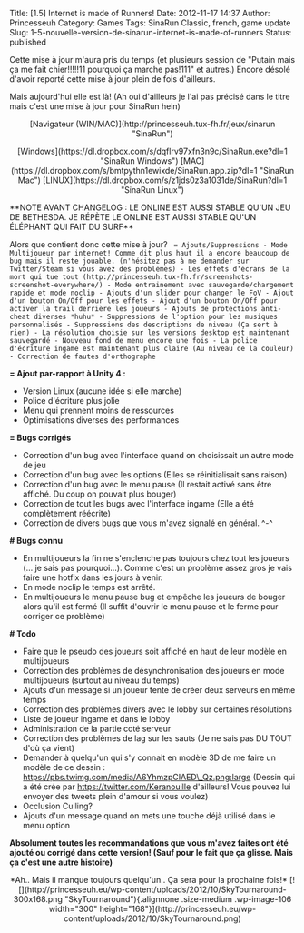 Title: [1.5] Internet is made of Runners!
Date: 2012-11-17 14:37
Author: Princesseuh
Category: Games
Tags: SinaRun Classic, french, game update
Slug: 1-5-nouvelle-version-de-sinarun-internet-is-made-of-runners
Status: published

Cette mise à jour m'aura pris du temps (et plusieurs session de "Putain
mais ça me fait chier!!!!!11 pourquoi ça marche pas!111" et autres.)
Encore désolé d'avoir reporté cette mise à jour plein de fois
d'ailleurs.

Mais aujourd'hui elle est là!
(Ah oui d'ailleurs je l'ai pas précisé dans le titre mais c'est une mise
à jour pour SinaRun hein)

<p>
<center>
[Navigateur
(WIN/MAC)](http://princesseuh.tux-fh.fr/jeux/sinarun "SinaRun")

</p>
<p>
[Windows](https://dl.dropbox.com/s/dqflrv97xfn3n9c/SinaRun.exe?dl=1 "SinaRun Windows")
[MAC](https://dl.dropbox.com/s/bmtpythn1ewixde/SinaRun.app.zip?dl=1 "SinaRun Mac")
[LINUX](https://dl.dropbox.com/s/z1jds0z3a1031de/SinaRun?dl=1 "SinaRun Linux")

</center>
</p>
**NOTE AVANT CHANGELOG : LE ONLINE EST AUSSI STABLE QU'UN JEU DE
BETHESDA. JE RÉPÈTE LE ONLINE EST AUSSI STABLE QU'UN ÉLÉPHANT QUI FAIT
DU SURF**

Alors que contient donc cette mise à jour?
` = Ajouts/Suppressions - Mode Multijoueur par internet! Comme dit plus haut il a encore beaucoup de bug mais il reste jouable. (n'hésitez pas à me demander sur Twitter/Steam si vous avez des problèmes) - Les effets d'écrans de la mort qui tue tout (http://princesseuh.tux-fh.fr/screenshots-screenshot-everywhere/) - Mode entrainement avec sauvegarde/chargement rapide et mode noclip - Ajouts d'un slider pour changer le FoV - Ajout d'un bouton On/Off pour les effets - Ajout d'un bouton On/Off pour activer la trail derrière les joueurs - Ajouts de protections anti-cheat diverses *huhu* - Suppressions de l'option pour les musiques personnalisés - Suppressions des descriptions de niveau (Ça sert à rien) - La résolution choisie sur les versions desktop est maintenant sauvegardé - Nouveau fond de menu encore une fois - La police d'écriture ingame est maintenant plus claire (Au niveau de la couleur) - Correction de fautes d'orthographe`

**= Ajout par-rapport à Unity 4 :**
- Version Linux (aucune idée si elle marche)
- Police d'écriture plus jolie
- Menu qui prennent moins de ressources
- Optimisations diverses des performances

**= Bugs corrigés**
- Correction d'un bug avec l'interface quand on choisissait un autre
mode de jeu
- Correction d'un bug avec les options (Elles se réinitialisait sans
raison)
- Correction d'un bug avec le menu pause (Il restait activé sans être
affiché. Du coup on pouvait plus bouger)
- Correction de tout les bugs avec l'interface ingame (Elle a été
complètement réécrite)
- Correction de divers bugs que vous m'avez signalé en général. \^-\^

**\# Bugs connu**
- En multijoueurs la fin ne s'enclenche pas toujours chez tout les
joueurs (... je sais pas pourquoi...). Comme c'est un problème assez
gros je vais faire une hotfix dans les jours à venir.
- En mode noclip le temps est arrêté.
- En multijoueurs le menu pause bug et empêche les joueurs de bouger
alors qu'il est fermé (Il suffit d'ouvrir le menu pause et le ferme pour
corriger ce problème)

**\# Todo**
- Faire que le pseudo des joueurs soit affiché en haut de leur modèle en
multijoueurs
- Correction des problèmes de désynchronisation des joueurs en mode
multijoueurs (surtout au niveau du temps)
- Ajouts d'un message si un joueur tente de créer deux serveurs en même
temps
- Correction des problèmes divers avec le lobby sur certaines
résolutions
- Liste de joueur ingame et dans le lobby
- Administration de la partie coté serveur
- Correction des problèmes de lag sur les sauts (Je ne sais pas DU TOUT
d'où ça vient)
- Demander à quelqu'un qui s'y connait en modèle 3D de me faire un
modèle de ce dessin :
https://pbs.twimg.com/media/A6YhmzpCIAED\_Qz.png:large (Dessin qui a été
crée par https://twitter.com/Keranouille d'ailleurs! Vous pouvez lui
envoyer des tweets plein d'amour si vous voulez)
- Occlusion Culling?
- Ajouts d'un message quand on mets une touche déjà utilisé dans le menu
option</code>

**Absolument toutes les recommandations que vous m'avez faites ont été
ajouté ou corrigé dans cette version! (Sauf pour le fait que ça glisse.
Mais ça c'est une autre histoire)**

<p>
<center>
*Ah.. Mais il manque toujours quelqu'un.. Ça sera pour la prochaine
fois!*
[![](http://princesseuh.eu/wp-content/uploads/2012/10/SkyTournaround-300x168.png "SkyTournaround"){.alignnone
.size-medium .wp-image-106 width="300"
height="168"}](http://princesseuh.eu/wp-content/uploads/2012/10/SkyTournaround.png)

<center>
</center>
</center>
</p>


